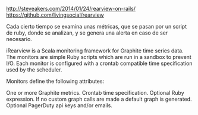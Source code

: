 http://steveakers.com/2014/01/24/rearview-on-rails/
https://github.com/livingsocial/rearview

Cada cierto tiempo se examina unas métricas, que se pasan por un script de ruby, donde se analizan, y se genera una alerta en caso de ser necesario.

iRearview is a Scala monitoring framework for Graphite time series data. The monitors are simple Ruby scripts which are run in a sandbox to prevent I/O. Each monitor is configured with a crontab compatible time specification used by the scheduler.

Monitors define the following attributes:

One or more Graphite metrics.
Crontab time specification.
Optional Ruby expression. If no custom graph calls are made a default graph is generated.
Optional PagerDuty api keys and/or emails.
